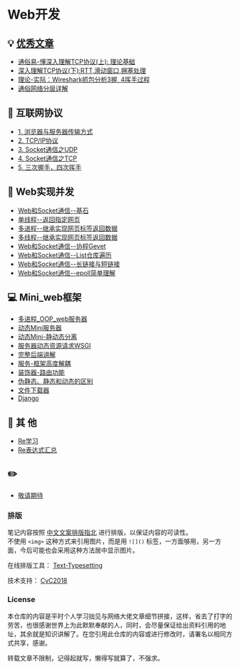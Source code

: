 Web开发  
=====

## :bulb:  [优秀文章](http://www.52im.net/forum-105-1.html)    
- [通俗易-懂深入理解TCP协议(上): 理论基础](http://www.52im.net/thread-513-1-1.html)     
- [深入理解TCP协议(下):RTT,滑动窗口,拥塞处理](http://www.52im.net/thread-515-1-1.html)     
- [理论-实际：Wireshark抓包分析3握, 4挥手过程](http://www.52im.net/thread-275-1-1.html)     
- [通俗网络分层详解](http://www.52im.net/thread-2851-1-1.html)   

## :wrench:  互联网协议 
- [1. 浏览器与服务器传输方式](https://github.com/KissMyLady/Web-of-Python/blob/master/HttpProtocol/What_is_HTTP.md)   
- [2. TCP/IP协议](https://github.com/KissMyLady/Web-of-Python/blob/master/Communicationg/TCP.md)  
- [3. Socket通信之UDP](https://github.com/KissMyLady/Web-of-Python/blob/master/HttpProtocol/UDP_1.md)  
- [4. Socket通信之TCP](https://github.com/KissMyLady/Web-of-Python/blob/master/HttpProtocol/TCP_1.md)    
- [5. 三次握手，四次挥手](https://github.com/KissMyLady/Web-of-Python/blob/master/Web_Server/3hand.md) 


## :floppy_disk: Web实现并发  
- [Web和Socket通信--基石](https://github.com/KissMyLady/Web-of-Python/blob/master/Web_Server/Socket_1.md)  
- [单线程--返回指定网页](https://github.com/KissMyLady/Web-of-Python/blob/master/Web_Server/server_one.md)
- [多进程--继承实现网页标签返回数据](https://github.com/KissMyLady/Web-of-Python/blob/master/Web_Server/server_process.md)
- [多线程--继承实现网页标签返回数据](https://github.com/KissMyLady/WEB_Server/blob/master/Web_Server/web_threading.md)
- [Web和Socket通信--协程Gevet](https://github.com/KissMyLady/Web-of-Python/tree/master/Web_Server/gevent.md)
- [Web和Socket通信--List仓库遍历](https://github.com/KissMyLady/Web-of-Python/tree/master/Web_Server/server_one1.md)  
- [Web和Socket通信--长链接与短链接](https://github.com/KissMyLady/Web-of-Python/blob/master/Web_Server/long_short.md)  
- [Web和Socket通信--epoll简单理解](https://github.com/KissMyLady/Web-of-Python/blob/master/Web_Server/epoll_server.md)

## :computer: Mini_web框架  
- [多进程_OOP_web服务器](https://github.com/KissMyLady/Web-of-Python/blob/master/Web_Server/process_mini_web1.md)   
- [动态Mini服务器](https://github.com/KissMyLady/Web-of-Python/blob/master/Web_Server/moving_web.md)  
- [动态Mini-静动态分离](https://github.com/KissMyLady/Web-of-Python/blob/master/Web_Server/moveing_web3.md)  
- [服务器动态资源请求WSGI](https://github.com/KissMyLady/Web-of-Python/blob/master/Web_Server/mini_web1.md)  
- [完整后端讲解](https://github.com/KissMyLady/Web-of-Python/blob/master/Web_Server/mini_frame_complete.md)  
- [服务-框架高度解耦](https://github.com/KissMyLady/Web-of-Python/blob/master/Web_Server/web_sev_decoupling.md)   
- [装饰器-路由功能](https://github.com/KissMyLady/Web-of-Python/blob/master/Web_Server/mini_decorator_route.md)  
- [伪静态、静态和动态的区别](https://github.com/KissMyLady/Web-of-Python/blob/master/Web_Server/static_and_dynamic_defnce.md)   
- [文件下载器](https://github.com/KissMyLady/Web-of-Python/blob/master/HttpProtocol/Data_down.md) 
- [Django](https://github.com/KissMyLady/Django)  

## :watermelon: 其  他
- [Re学习](https://github.com/KissMyLady/Web-of-Python/blob/master/Re/re.md)
- [Re表达式汇总](https://github.com/KissMyLady/Web-of-Python/blob/master/Re/re_text.md)

## :pencil2:  
- [敬请期待](#)

### 排版  

笔记内容按照 [中文文案排版指北](https://github.com/sparanoid/chinese-copywriting-guidelines) 进行排版，以保证内容的可读性。  
不使用 `<img>` 这种方式来引用图片，而是用 `![]()` 标签，一方面够用，另一方面，今后可能也会采用这种方法居中显示图片。  

在线排版工具： [Text-Typesetting](https://github.com/CyC2018/Text-Typesetting)  

技术支持： [CyC2018](https://github.com/CyC2018/Text-Typesetting)  

### License  
本仓库的内容是平时个人学习拙见与网络大佬文章细节拼接，这样，省去了打字的劳苦，也很感谢世界上为此默默奉献的人，同时，会尽量保证给出资料引用的地址，其余就是知识讲解了。在您引用此仓库的内容或进行修改时，请署名以相同方式共享，感谢。  

转载文章不限制，记得起就写，懒得写就算了，不强求。  


